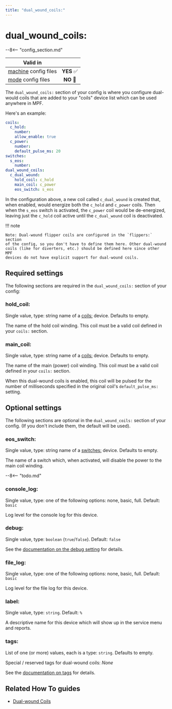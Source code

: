 ```yaml
---
title: "dual_wound_coils:"
---
```


# dual_wound_coils:


--8<-- "config_section.md"

| Valid in | |
|-----|:----:|
|[machine](instructions/machine_config.md) config files |**YES** :white_check_mark:|
|[mode](instructions/mode_config.md) config files|**NO** :no_entry_sign:|

The `dual_wound_coils:` section of your config is where you configure
dual-would coils that are added to your "coils" device list which can
be used anywhere in MPF.

Here's an example:

``` yaml
coils:
  c_hold:
    number:
    allow_enable: true
  c_power:
    number:
    default_pulse_ms: 20
switches:
  s_eos:
    number:
dual_wound_coils:
  c_dual_wound:
    hold_coil: c_hold
    main_coil: c_power
    eos_switch: s_eos
```

In the configuration above, a new coil called `c_dual_wound` is created
that, when enabled, would energize both the `c_hold` and `c_power`
coils. Then when the `s_eos` switch is activated, the `c_power` coil
would be de-energized, leaving just the `c_hold` coil active until the
`c_dual_wound` coil is deactivated.

!!! note

    Note: Dual-wound flipper coils are configured in the `flippers:` section
    of the config, so you don't have to define them here. Other dual-wound
    coils (like for diverters, etc.) should be defined here since other MPF
    devices do not have explicit support for dual-wound coils.

## Required settings

The following sections are required in the `dual_wound_coils:` section
of your config:

### hold_coil:

Single value, type: string name of a [coils:](coils.md) device. Defaults to empty.

The name of the hold coil winding. This coil must be a valid coil
defined in your `coils:` section.

### main_coil:

Single value, type: string name of a [coils:](coils.md) device. Defaults to empty.

The name of the main (power) coil winding. This coil must be a valid
coil defined in your `coils:` section.

When this dual-wound coils is enabled, this coil will be pulsed for the
number of milliseconds specified in the original coil's
`default_pulse_ms:` setting.

## Optional settings

The following sections are optional in the `dual_wound_coils:` section
of your config. (If you don't include them, the default will be used).

### eos_switch:

Single value, type: string name of a
[switches:](switches.md) device. Defaults to
empty.

The name of a switch which, when activated, will disable the power to
the main coil winding.

--8<-- "todo.md"

### console_log:

Single value, type: one of the following options: none, basic, full.
Default: `basic`

Log level for the console log for this device.

### debug:

Single value, type: `boolean` (`true`/`false`). Default: `false`

See the
[documentation on the debug setting](instructions/debug.md) for details.

### file_log:

Single value, type: one of the following options: none, basic, full.
Default: `basic`

Log level for the file log for this device.

### label:

Single value, type: `string`. Default: `%`

A descriptive name for this device which will show up in the service
menu and reports.

### tags:

List of one (or more) values, each is a type: `string`. Defaults to
empty.

Special / reserved tags for dual-wound coils: *None*

See the
[documentation on tags](instructions/tags.md) for details.

## Related How To guides

* [Dual-wound Coils](../mechs/coils/dual_wound_coils.md)
